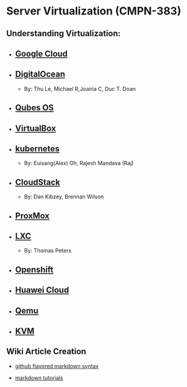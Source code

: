# Server Virtualization (CMPN-383)
## Understanding Virtualization:

* ## [Google Cloud](https://wiki.sirmysterion.com/GoogleCloud) 
* ## [DigitalOcean](https://wiki.sirmysterion.com/DigitalOcean)
    * By: Thu Le, Michael R,Joairia C, Duc T. Doan
* ## [Qubes OS](https://wiki.sirmysterion.com/QubesOS)
* ## [VirtualBox](https://wiki.sirmysterion.com/VirtualBox)
* ## [kubernetes](https://wiki.sirmysterion.com/kubernetes)
   * By: Euisang(Alex) Oh, Rajesh Mandava (Raj)
* ## [CloudStack](https://wiki.sirmysterion.com/CloudStack)
   * By: Dan Kibzey, Brennan Wilson
* ## [ProxMox](https://wiki.sirmysterion.com/proxmox)
* ## [LXC](https://wiki.sirmysterion.com/LXC) 
   * By: Thomas Peters
* ## [Openshift](https://wiki.sirmysterion.com/Openshift) 
* ## [Huawei Cloud](https://wiki.sirmysterion.com/HuaweiCloud) 
* ## [Qemu](https://wiki.sirmysterion.com/qemu) 
* ## [KVM](https://wiki.sirmysterion.com/KVM.md) 

## Wiki Article Creation
* [github flavored markdown syntax](https://github.com/adam-p/markdown-here/wiki/Markdown-Cheatsheet)

* [markdown tutorials](http://www.markdowntutorial.com/)
